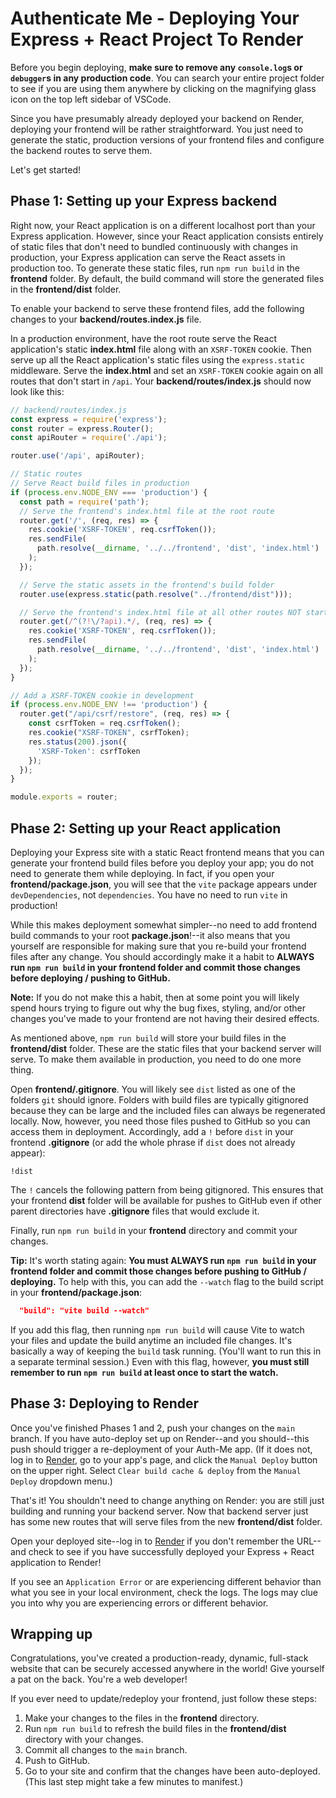 # Authenticate Me - Deploying Your Express + React Project To Render

Before you begin deploying, **make sure to remove any `console.log`s or
`debugger`s in any production code**. You can search your entire project folder
to see if you are using them anywhere by clicking on the magnifying glass icon
on the top left sidebar of VSCode.

Since you have presumably already deployed your backend on Render, deploying
your frontend will be rather straightforward. You just need to generate the
static, production versions of your frontend files and configure the backend
routes to serve them.

Let's get started!

## Phase 1: Setting up your Express backend

Right now, your React application is on a different localhost port than your
Express application. However, since your React application consists entirely of
static files that don't need to bundled continuously with changes in production,
your Express application can serve the React assets in production too. To
generate these static files, run `npm run build` in the __frontend__ folder. By
default, the build command will store the generated files in the
__frontend/dist__ folder.

To enable your backend to serve these frontend files, add the following changes
to your __backend/routes.index.js__ file.

In a production environment, have the root route serve the React application's
static __index.html__ file along with an `XSRF-TOKEN` cookie. Then serve up all
the React application's static files using the `express.static` middleware.
Serve the __index.html__ and set an `XSRF-TOKEN` cookie again on all routes that
don't start in `/api`. Your __backend/routes/index.js__ should now look like
this:

```js
// backend/routes/index.js
const express = require('express');
const router = express.Router();
const apiRouter = require('./api');

router.use('/api', apiRouter);

// Static routes
// Serve React build files in production
if (process.env.NODE_ENV === 'production') {
  const path = require('path');
  // Serve the frontend's index.html file at the root route
  router.get('/', (req, res) => {
    res.cookie('XSRF-TOKEN', req.csrfToken());
    res.sendFile(
      path.resolve(__dirname, '../../frontend', 'dist', 'index.html')
    );
  });

  // Serve the static assets in the frontend's build folder
  router.use(express.static(path.resolve("../frontend/dist")));

  // Serve the frontend's index.html file at all other routes NOT starting with /api
  router.get(/^(?!\/?api).*/, (req, res) => {
    res.cookie('XSRF-TOKEN', req.csrfToken());
    res.sendFile(
      path.resolve(__dirname, '../../frontend', 'dist', 'index.html')
    );
  });
}

// Add a XSRF-TOKEN cookie in development
if (process.env.NODE_ENV !== 'production') {
  router.get("/api/csrf/restore", (req, res) => {
    const csrfToken = req.csrfToken();
    res.cookie("XSRF-TOKEN", csrfToken);
    res.status(200).json({
      'XSRF-Token': csrfToken
    });
  });
}

module.exports = router;
```

## Phase 2: Setting up your React application

Deploying your Express site with a static React frontend means that you can
generate your frontend build files before you deploy your app; you do not need
to generate them while deploying. In fact, if you open your
__frontend/package.json__, you will see that the `vite` package appears under
`devDependencies`, not `dependencies`. You have no need to run `vite` in
production!

While this makes deployment somewhat simpler--no need to add frontend build
commands to your root __package.json__!--it also means that you yourself are
responsible for making sure that you re-build your frontend files after any
change. You should accordingly make it a habit to **ALWAYS run `npm run build`
in your __frontend__ folder and commit those changes before deploying / pushing
to GitHub.**

**Note:** If you do not make this a habit, then at some point you will likely
spend hours trying to figure out why the bug fixes, styling, and/or other
changes you've made to your frontend are not having their desired effects.

As mentioned above, `npm run build` will store your build files in the
__frontend/dist__ folder. These are the static files that your backend server
will serve. To make them available in production, you need to do one more thing.

Open __frontend/.gitignore__. You will likely see `dist` listed as one of the
folders `git` should ignore. Folders with build files are typically gitignored
because they can be large and the included files can always be regenerated
locally. Now, however, you need those files pushed to GitHub so you can access
them in deployment. Accordingly, add a `!` before `dist` in your frontend
__.gitignore__ (or add the whole phrase if `dist` does not already appear):

```plaintext
!dist
```

The `!` cancels the following pattern from being gitignored. This ensures that
your frontend __dist__ folder will be available for pushes to GitHub even if
other parent directories have __.gitignore__ files that would exclude it.

Finally, run `npm run build` in your __frontend__ directory and commit your
changes.

**Tip:** It's worth stating again: **You must ALWAYS run `npm run build` in your
__frontend__ folder and commit those changes before pushing to GitHub /
deploying.** To help with this, you can add the `--watch` flag to the build
script in your __frontend/package.json__:

```json
  "build": "vite build --watch"
```

If you add this flag, then running `npm run build` will cause Vite to watch your
files and update the build anytime an included file changes. It's basically a
way of keeping the `build` task running. (You'll want to run this in a separate
terminal session.) Even with this flag, however, **you must still remember to
run `npm run build` at least once to start the watch.**

## Phase 3: Deploying to Render

Once you've finished Phases 1 and 2, push your changes on the `main` branch. If
you have auto-deploy set up on Render--and you should--this push should trigger
a re-deployment of your Auth-Me app. (If it does not, log in to [Render], go to
your app's page, and click the `Manual Deploy` button on the upper right. Select
`Clear build cache & deploy` from the `Manual Deploy` dropdown menu.)

That's it! You shouldn't need to change anything on Render: you are still just
building and running your backend server. Now that backend server just has some
new routes that will serve files from the new __frontend/dist__ folder.

Open your deployed site--log in to [Render] if you don't remember the URL--and
check to see if you have successfully deployed your Express + React application
to Render!

If you see an `Application Error` or are experiencing different behavior than
what you see in your local environment, check the logs. The logs may clue you
into why you are experiencing errors or different behavior.

## Wrapping up

Congratulations, you've created a production-ready, dynamic, full-stack website
that can be securely accessed anywhere in the world! Give yourself a pat on the
back. You're a web developer!

If you ever need to update/redeploy your frontend, just follow these steps:

1. Make your changes to the files in the __frontend__ directory.
2. Run `npm run build` to refresh the build files in the __frontend/dist__
   directory with your changes.
3. Commit all changes to the `main` branch.
4. Push to GitHub.
5. Go to your site and confirm that the changes have been auto-deployed. (This
   last step might take a few minutes to manifest.)

[Render]: https://dashboard.render.com/
